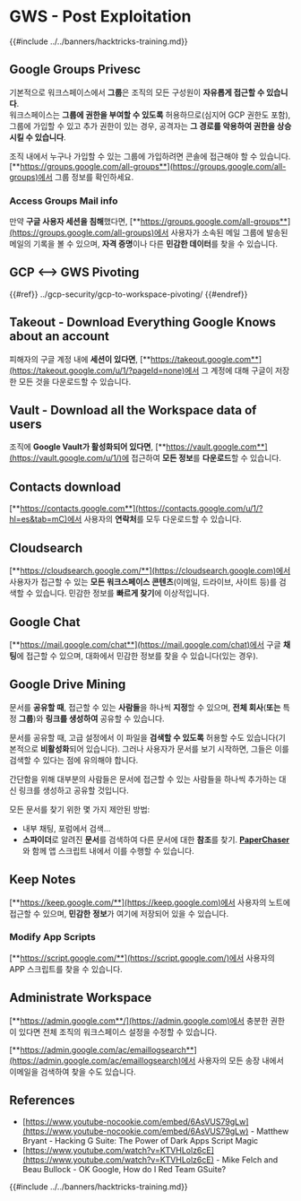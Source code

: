 # GWS - Post Exploitation

{{#include ../../banners/hacktricks-training.md}}

## Google Groups Privesc

기본적으로 워크스페이스에서 **그룹**은 조직의 모든 구성원이 **자유롭게 접근할 수 있습니다**.\
워크스페이스는 **그룹에 권한을 부여할 수 있도록** 허용하므로(심지어 GCP 권한도 포함), 그룹에 가입할 수 있고 추가 권한이 있는 경우, 공격자는 **그 경로를 악용하여 권한을 상승시킬 수 있습니다**.

조직 내에서 누구나 가입할 수 있는 그룹에 가입하려면 콘솔에 접근해야 할 수 있습니다. [**https://groups.google.com/all-groups**](https://groups.google.com/all-groups)에서 그룹 정보를 확인하세요.

### Access Groups Mail info

만약 **구글 사용자 세션을 침해**했다면, [**https://groups.google.com/all-groups**](https://groups.google.com/all-groups)에서 사용자가 소속된 메일 그룹에 발송된 메일의 기록을 볼 수 있으며, **자격 증명**이나 다른 **민감한 데이터**를 찾을 수 있습니다.

## GCP <--> GWS Pivoting

{{#ref}}
../gcp-security/gcp-to-workspace-pivoting/
{{#endref}}

## Takeout - Download Everything Google Knows about an account

피해자의 구글 계정 내에 **세션이 있다면**, [**https://takeout.google.com**](https://takeout.google.com/u/1/?pageId=none)에서 그 계정에 대해 구글이 저장한 모든 것을 다운로드할 수 있습니다.

## Vault - Download all the Workspace data of users

조직에 **Google Vault가 활성화되어 있다면**, [**https://vault.google.com**](https://vault.google.com/u/1/)에 접근하여 **모든 정보**를 **다운로드**할 수 있습니다.

## Contacts download

[**https://contacts.google.com**](https://contacts.google.com/u/1/?hl=es&tab=mC)에서 사용자의 **연락처**를 모두 다운로드할 수 있습니다.

## Cloudsearch

[**https://cloudsearch.google.com/**](https://cloudsearch.google.com)에서 사용자가 접근할 수 있는 **모든 워크스페이스 콘텐츠**(이메일, 드라이브, 사이트 등)를 검색할 수 있습니다. 민감한 정보를 **빠르게 찾기**에 이상적입니다.

## Google Chat

[**https://mail.google.com/chat**](https://mail.google.com/chat)에서 구글 **채팅**에 접근할 수 있으며, 대화에서 민감한 정보를 찾을 수 있습니다(있는 경우).

## Google Drive Mining

문서를 **공유할 때**, 접근할 수 있는 **사람들**을 하나씩 **지정**할 수 있으며, **전체 회사**(**또는** 특정 **그룹**)와 **링크를 생성하여** 공유할 수 있습니다.

문서를 공유할 때, 고급 설정에서 이 파일을 **검색할 수 있도록** 허용할 수도 있습니다(기본적으로 **비활성화**되어 있습니다). 그러나 사용자가 문서를 보기 시작하면, 그들은 이를 검색할 수 있다는 점에 유의해야 합니다.

간단함을 위해 대부분의 사람들은 문서에 접근할 수 있는 사람들을 하나씩 추가하는 대신 링크를 생성하고 공유할 것입니다.

모든 문서를 찾기 위한 몇 가지 제안된 방법:

- 내부 채팅, 포럼에서 검색...
- **스파이더**로 알려진 **문서**를 검색하여 다른 문서에 대한 **참조**를 찾기. [**PaperChaser**](https://github.com/mandatoryprogrammer/PaperChaser)와 함께 앱 스크립트 내에서 이를 수행할 수 있습니다.

## **Keep Notes**

[**https://keep.google.com/**](https://keep.google.com)에서 사용자의 노트에 접근할 수 있으며, **민감한** **정보**가 여기에 저장되어 있을 수 있습니다.

### Modify App Scripts

[**https://script.google.com/**](https://script.google.com/)에서 사용자의 APP 스크립트를 찾을 수 있습니다.

## **Administrate Workspace**

[**https://admin.google.com**/](https://admin.google.com)에서 충분한 권한이 있다면 전체 조직의 워크스페이스 설정을 수정할 수 있습니다.

[**https://admin.google.com/ac/emaillogsearch**](https://admin.google.com/ac/emaillogsearch)에서 사용자의 모든 송장 내에서 이메일을 검색하여 찾을 수도 있습니다.

## References

- [https://www.youtube-nocookie.com/embed/6AsVUS79gLw](https://www.youtube-nocookie.com/embed/6AsVUS79gLw) - Matthew Bryant - Hacking G Suite: The Power of Dark Apps Script Magic
- [https://www.youtube.com/watch?v=KTVHLolz6cE](https://www.youtube.com/watch?v=KTVHLolz6cE) - Mike Felch and Beau Bullock - OK Google, How do I Red Team GSuite?

{{#include ../../banners/hacktricks-training.md}}
